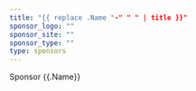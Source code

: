 ```yaml
---
title: "{{ replace .Name "-" " " | title }}"
sponsor_logo: ""
sponsor_site: ""
sponsor_type: ""
type: sponsors
---
```


Sponsor {{.Name}}
